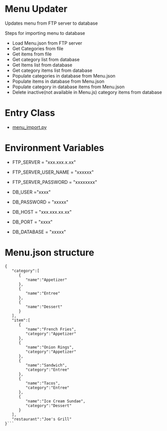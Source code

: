 # Menu Updater
Updates menu from FTP server to database

Steps for importing menu to database
- Load Menu.json from FTP server
- Get Categories from file
- Get items from file
- Get category list from database
- Get Items list from database
- Get category items list from database
- Populate categories in database from Menu.json
- Populate items in database from Menu.json
- Populate category in database items from Menu.json
- Delete inactive(not available in Menu.js) category items from database

# Entry Class
- [menu_import.py](https://github.com/Khotstar/menu_updater/blob/master/menu_import.py)

# Environment Variables
- FTP_SERVER = "xxx.xxx.x.xx"
- FTP_SERVER_USER_NAME = "xxxxxx"
- FTP_SERVER_PASSWORD = "xxxxxxxx"

- DB_USER ="xxxx"
- DB_PASSWORD = "xxxxx"
- DB_HOST = "xxx.xxx.xx.xx"
- DB_PORT = "xxxx"
- DB_DATABASE = "xxxxx"


# Menu.json structure
```
{
   "category":[
      {
         "name":"Appetizer"
      },
      {
         "name":"Entree"
      },
      {
         "name":"Dessert"
      }
   ],
   "item":[
      {
         "name":"French Fries",
         "category":"Appetizer"
      },
      {
         "name":"Onion Rings",
         "category":"Appetizer"
      },
      {
         "name":"Sandwich",
         "category":"Entree"
      },
      {
         "name":"Tacos",
         "category":"Entree"
      },
      {
         "name":"Ice Cream Sundae",
         "category":"Dessert"
      }
   ],
   "restaurant":"Joe's Grill"
}```

